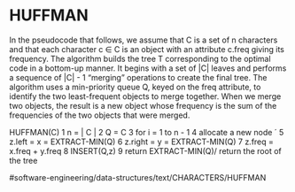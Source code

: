 # HUFFMAN
In the pseudocode that follows, we assume that C is a set of n
characters and that each character c ∈ C is an object with an
attribute c.freq giving its frequency. The algorithm builds the tree T
corresponding to the optimal code in a bottom-up manner. It begins
with a set of |C| leaves and performs a sequence of |C| - 1 “merging”
operations to create the final tree. The algorithm uses a min-priority
queue Q, keyed on the freq attribute, to identify the two
least-frequent objects to merge together. When we merge two objects,
the result is a new object whose frequency is the sum of the
frequencies of the two objects that were merged.

HUFFMAN(C)
1 n = | C |
2 Q = C
3 for i = 1 to n -  1 
4    allocate a new node ´ 
5    z.left = x = EXTRACT-MIN(Q)
6    z.right = y = EXTRACT-MIN(Q)
7    z.freq = x.freq + y.freq 
8    INSERT(Q,z)
9 return EXTRACT-MIN(Q)/ return the root of the tree


#software-engineering/data-structures/text/CHARACTERS/HUFFMAN
